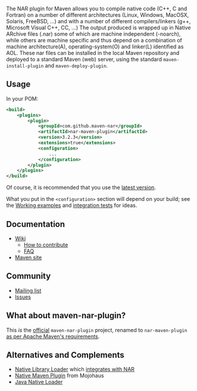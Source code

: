 The NAR plugin for Maven allows you to compile native code (C++, C and
Fortran) on a number of different architectures (Linux, Windows, MacOSX,
Solaris, FreeBSD, ...) and with a number of different compilers/linkers
(g++, Microsoft Visual C++, CC, ...) The output produced is wrapped up
in Native ARchive files (.nar) some of which are machine independent
(-noarch), while others are machine specific and thus depend on a
combination of machine architecture(A), operating-system(O) and
linker(L) identified as AOL. These nar files can be installed in the
local Maven repository and deployed to a standard Maven (web) server,
using the standard `maven-install-plugin` and `maven-deploy-plugin`.

Usage
-----

In your POM:

```xml
<build>
	<plugins>
		<plugin>
			<groupId>com.github.maven-nar</groupId>
			<artifactId>nar-maven-plugin</artifactId>
			<version>3.2.3</version>
			<extensions>true</extensions>
			<configuration>
				...
			</configuration>
		</plugin>
	</plugins>
</build>
```

Of course, it is recommended that you use the
[latest version](http://search.maven.org/#search|ga|1|g%3A%22com.github.maven-nar%22%20a%3A%22nar-maven-plugin%22).

What you put in the `<configuration>` section will depend on your build;
see the
[Working examples](https://github.com/maven-nar/nar-maven-plugin/wiki/Working-examples)
and
[integration tests](https://github.com/maven-nar/nar-maven-plugin/tree/master/src/it)
for ideas.

Documentation
-------------
* [Wiki](https://github.com/maven-nar/nar-maven-plugin/wiki)
    * [How to contribute](https://github.com/maven-nar/nar-maven-plugin/wiki/How-to-contribute)
    * [FAQ](https://github.com/maven-nar/nar-maven-plugin/wiki/Frequently_Asked_Questions)
* [Maven site](http://maven-nar.github.io/)

Community
---------
* [Mailing list](https://groups.google.com/group/maven-nar)
* [Issues](https://github.com/maven-nar/nar-maven-plugin/issues)

What about maven-nar-plugin?
----------------------------
This *is* the [official](https://github.com/maven-nar/nar-maven-plugin/wiki/Frequently_Asked_Questions#q-is-this-repository-httpsgithubcommaven-narnar-maven-plugin-the-official-home-of-the-nar-plugin) `maven-nar-plugin` project, renamed to `nar-maven-plugin` [as per Apache Maven's requirements](https://github.com/maven-nar/nar-maven-plugin/wiki/Frequently_Asked_Questions#q-why-was-the-plugin-renamed-to-nar-maven-plugin).

Alternatives and Complements
----------------------------
* [Native Library Loader](https://github.com/scijava/native-lib-loader) which
  [integrates with NAR](https://github.com/maven-nar/nar-maven-plugin/wiki/Native-Library-Loader)
* [Native Maven Plugin](https://github.com/mojohaus/maven-native) from Mojohaus
* [Java Native Loader](https://github.com/uw-dims/java-native-loader)
